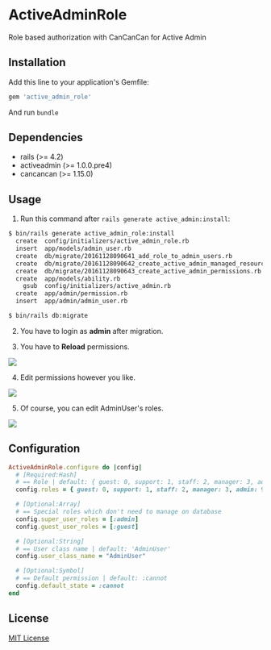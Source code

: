# ActiveAdminRole

Role based authorization with CanCanCan for Active Admin

## Installation

Add this line to your application's Gemfile:

```ruby
gem 'active_admin_role'
```

And run `bundle`

## Dependencies

- rails (>= 4.2)
- activeadmin (>= 1.0.0.pre4)
- cancancan (>= 1.15.0)

## Usage

1. Run this command after `rails generate active_admin:install`:

```sh
$ bin/rails generate active_admin_role:install
  create  config/initializers/active_admin_role.rb
  insert  app/models/admin_user.rb
  create  db/migrate/20161128090641_add_role_to_admin_users.rb
  create  db/migrate/20161128090642_create_active_admin_managed_resources.rb
  create  db/migrate/20161128090643_create_active_admin_permissions.rb
  create  app/models/ability.rb
    gsub  config/initializers/active_admin.rb
  create  app/admin/permission.rb
  insert  app/admin/admin_user.rb

$ bin/rails db:migrate
```

2. You have to login as **admin** after migration.

3. You have to **Reload** permissions.

![](https://cloud.githubusercontent.com/assets/15371677/20662507/015c877c-b597-11e6-82dc-bf80dac8c6e9.png)

4. Edit permissions however you like.

![](https://cloud.githubusercontent.com/assets/15371677/20662765/2a8be9c0-b598-11e6-88c5-b9b7c018c876.png)

5. Of course, you can edit AdminUser's roles.

![](https://cloud.githubusercontent.com/assets/15371677/20662882/ba2f9f18-b598-11e6-8a4b-ed7c6d5b1246.png)

## Configuration

```ruby
ActiveAdminRole.configure do |config|
  # [Required:Hash]
  # == Role | default: { guest: 0, support: 1, staff: 2, manager: 3, admin: 99 }
  config.roles = { guest: 0, support: 1, staff: 2, manager: 3, admin: 99 }

  # [Optional:Array]
  # == Special roles which don't need to manage on database
  config.super_user_roles = [:admin]
  config.guest_user_roles = [:guest]

  # [Optional:String]
  # == User class name | default: 'AdminUser'
  config.user_class_name = "AdminUser"

  # [Optional:Symbol]
  # == Default permission | default: :cannot
  config.default_state = :cannot
end
```

## License

[MIT License](http://opensource.org/licenses/MIT)
